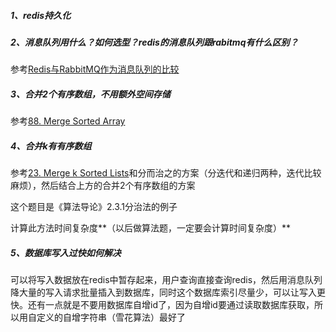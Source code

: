 ##### 1、redis持久化

##### 2、消息队列用什么？如何选型？redis的消息队列跟rabitmq有什么区别？

参考[Redis与RabbitMQ作为消息队列的比较](https://www.cnblogs.com/afeige/p/10908960.html)

##### 3、合并2个有序数组，不用额外空间存储
参考[88. Merge Sorted Array](https://leetcode.com/problems/merge-sorted-array/)

##### 4、合并k有有序数组

参考[23. Merge k Sorted Lists](https://leetcode.com/problems/merge-k-sorted-lists/)和分而治之的方案（分迭代和递归两种，迭代比较麻烦），然后结合上方的合并2个有序数组的方案

这个题目是《算法导论》2.3.1分治法的例子

计算此方法时间复杂度**（以后做算法题，一定要会计算时间复杂度）**

##### 5、数据库写入过快如何解决

可以将写入数据放在redis中暂存起来，用户查询直接查询redis，然后用消息队列降大量的写入请求批量插入到数据库，同时这个数据库索引尽量少，可以让写入更快。还有一点就是不要用数据库自增id了，因为自增id要通过读取数据库获取，所以用自定义的自增字符串（雪花算法）最好了

